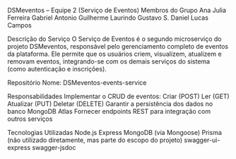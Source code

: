 DSMeventos – Equipe 2 (Serviço de Eventos)
Membros do Grupo
Ana Julia Ferreira
Gabriel Antonio
Guilherme Laurindo
Gustavo S. Daniel
Lucas Campos

Descrição do Serviço
O Serviço de Eventos é o segundo microserviço do projeto DSMeventos, responsável pelo gerenciamento completo de eventos da plataforma.
Ele permite que os usuários criem, visualizem, atualizem e removam eventos, integrando-se com os demais serviços do sistema (como autenticação e inscrições).

Repositório
Nome: DSMeventos-events-service

Responsabilidades
Implementar o CRUD de eventos:
Criar (POST)
Ler (GET)
Atualizar (PUT)
Deletar (DELETE)
Garantir a persistência dos dados no banco MongoDB Atlas
Fornecer endpoints REST para integração com outros serviços

Tecnologias Utilizadas
Node.js
Express
MongoDB (via Mongoose)
Prisma (não utilizado diretamente, mas parte do escopo do projeto)
swagger-ui-express
swagger-jsdoc
